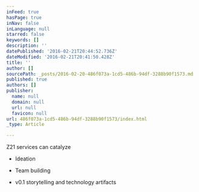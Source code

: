 ```yaml
---
inFeed: true
hasPage: true
inNav: false
inLanguage: null
starred: false
keywords: []
description: ''
datePublished: '2016-02-21T20:44:52.736Z'
dateModified: '2016-02-21T20:41:50.428Z'
title: ''
author: []
sourcePath: _posts/2016-02-20-486f073a-1cd5-486b-94df-3288b90f1573.md
published: true
authors: []
publisher:
  name: null
  domain: null
  url: null
  favicon: null
url: 486f073a-1cd5-486b-94df-3288b90f1573/index.html
_type: Article

---
```

Z21 services can catalyze  

- Ideation

- Team building 

- v0.1 storytelling and technology artifacts
